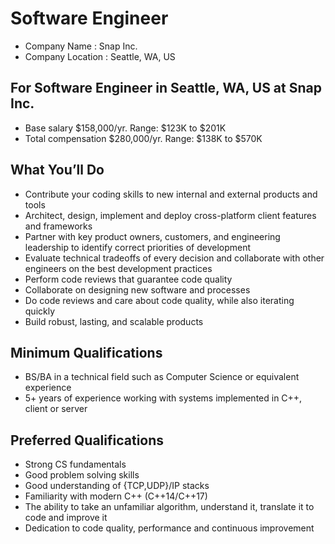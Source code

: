 # Software Engineer
- Company Name : Snap Inc. 
- Company Location : Seattle, WA, US

## For Software Engineer in Seattle, WA, US at Snap Inc.
+ Base salary $158,000/yr. Range: $123K to $201K
+ Total compensation $280,000/yr. Range: $138K to $570K

## What You’ll Do
+ Contribute your coding skills to new internal and external products and tools
+ Architect, design, implement and deploy cross-platform client features and frameworks
+ Partner with key product owners, customers, and engineering leadership to identify correct priorities of development
+ Evaluate technical tradeoffs of every decision and collaborate with other engineers on the best development practices
+ Perform code reviews that guarantee code quality
+ Collaborate on designing new software and processes
+ Do code reviews and care about code quality, while also iterating quickly
+ Build robust, lasting, and scalable products

## Minimum Qualifications
+ BS/BA in a technical field such as Computer Science or equivalent experience
+ 5+ years of experience working with systems implemented in C++, client or server

## Preferred Qualifications
+ Strong CS fundamentals
+ Good problem solving skills
+ Good understanding of {TCP,UDP}/IP stacks
+ Familiarity with modern C++ (C++14/C++17)
+ The ability to take an unfamiliar algorithm, understand it, translate it to code and improve it
+ Dedication to code quality, performance and continuous improvement
